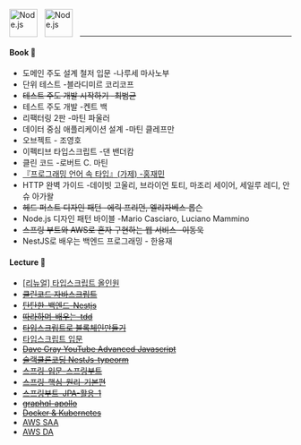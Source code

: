 <img align="left" alt="Node.js" width="50px" src="https://cdn.jsdelivr.net/gh/devicons/devicon/icons/nodejs/nodejs-original.svg" style="padding-right:10px;" /><img align="left" alt="Node.js" width="50px" src="https://cdn.jsdelivr.net/gh/devicons/devicon/icons/nestjs/nestjs-plain.svg" style="padding-right:10px;" />

<br />
<br />

---

#### Book 📕

- 도메인 주도 설계 철저 입문 -나루세 마사노부
- 단위 테스트 -블라디미르 코리코프
- ~~테스트 주도 개발 시작하기 -최범균~~
- 테스트 주도 개발 -켄트 백
- 리팩터링 2판 -마틴 파울러
- 데이터 중심 애플리케이션 설계 -마틴 클레프만
- 오브젝트 - 조영호
- 이펙티브 타입스크립트 -댄 밴더캄
- 클린 코드 -로버트 C. 마틴
- [『프로그래밍 언어 속 타입』(가제) -홍재민](https://blog.hjaem.info/2)
- HTTP 완벽 가이드 -데이빗 고울리, 브라이언 토티, 마조리 세이어, 세일루 레디, 안슈 아가왈
- ~~헤드 퍼스트 디자인 패턴 -에릭 프리먼, 엘리자베스 롭슨~~
- Node.js 디자인 패턴 바이블 -Mario Casciaro, Luciano Mammino
- ~~스프링 부트와 AWS로 혼자 구현하는 웹 서비스 -이동욱~~
- NestJS로 배우는 백엔드 프로그래밍 - 한용재

#### Lecture :pray:

- [[리뉴얼] 타입스크립트 올인원](https://www.inflearn.com/course/%ED%83%80%EC%9E%85%EC%8A%A4%ED%81%AC%EB%A6%BD%ED%8A%B8-%EC%98%AC%EC%9D%B8%EC%9B%90-1)
- ~~[클린코드 자바스크립트](https://www.udemy.com/share/105zfE3@ksI6nVUsto7E9l8zzSofqpE0vrb4RXPEk_1K5qdambY0DWKMvLBOALnYoPdo4LwN3w==/)~~
- ~~[탄탄한-백엔드-Nestjs](https://www.inflearn.com/course/%ED%83%84%ED%83%84%ED%95%9C-%EB%B0%B1%EC%97%94%EB%93%9C-%EB%84%A4%EC%8A%A4%ED%8A%B8/dashboard)~~
- ~~[따라하며-배우는-tdd](https://www.inflearn.com/course/%EB%94%B0%EB%9D%BC%ED%95%98%EB%A9%B0-%EB%B0%B0%EC%9A%B0%EB%8A%94-tdd/dashboard)~~
- ~~[타입스크립트로 블록체인만들기](https://nomadcoders.co/typescript-for-beginners)~~
- [타입스크립트 입문](https://www.udemy.com/share/106xlY3@-3rq1UAtTxy71-ZADPpmUQ9CRRELWKIWWTPFl11eeqnL6Qa0Z3w8ddXQsv7EOw7dGA==/)
- ~~[Dave Gray YouTube Advanced Javascript](https://www.youtube.com/playlist?list=PL0Zuz27SZ-6N3bG4YZhkrCL3ZmDcLTuGd)~~
- ~~[슬랙클론코딩 NestJs-typeorm](https://www.inflearn.com/course/%EC%8A%AC%EB%9E%99%ED%81%B4%EB%A1%A0%EC%BD%94%EB%94%A9-%EB%B0%B1%EC%97%94%EB%93%9C/dashboard)~~
- ~~[스프링-입문-스프링부트](https://www.inflearn.com/course/%EC%8A%A4%ED%94%84%EB%A7%81-%EC%9E%85%EB%AC%B8-%EC%8A%A4%ED%94%84%EB%A7%81%EB%B6%80%ED%8A%B8/dashboard)~~
- ~~[스프링-핵심-원리-기본편](https://www.inflearn.com/course/%EC%8A%A4%ED%94%84%EB%A7%81-%ED%95%B5%EC%8B%AC-%EC%9B%90%EB%A6%AC-%EA%B8%B0%EB%B3%B8%ED%8E%B8)~~
- ~~[스프링부트-JPA-활용-1](https://www.inflearn.com/course/%EC%8A%A4%ED%94%84%EB%A7%81%EB%B6%80%ED%8A%B8-JPA-%ED%99%9C%EC%9A%A9-1)~~
- ~~[graphql-apollo](https://www.inflearn.com/course/%EC%96%84%ED%8C%8D%ED%95%9C-graphql-apollo/dashboard)~~
- ~~[Docker & Kubernetes](https://www.udemy.com/share/106b8i3@UifJCSLlNvTviEACe4ftWP5vJwG4tbsAI0dkl9S1bcnVikKtCyRY7X89XYcZ-CTlAw==/)~~
- [AWS SAA](https://www.udemy.com/course/best-aws-certified-solutions-architect-associate/)
- [AWS DA](https://www.udemy.com/course/best-aws-certified-developer-associate/)

